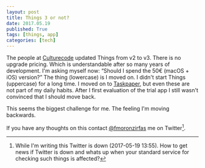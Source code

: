 ```yaml
---
layout: post
title: Things 3 or not? 
date: 2017.05.19
published: True
tags: [things, app]
categories: [tech]
---
```


The people at [Culturecode][culturedcode] updated Things from v2 to v3. There is no upgrade pricing. Which is understandable after so many years of development. I'm asking myself now: “Should I spend the 50€ (macOS + iOS) version?” The thing (lowercase) is I moved on. I didn't start Things (uppercase) for a long time. I moved on to [Taskpaper][taskpaper], but even these are not part of my daily habits. After I first evaluation of the trial app I still wasn't convinced that I should move back.  

This seems the biggest challenge for me. The feeling I'm moving backwards.  

If you have any thoughts on this contact [@fmoronzirfas][twitter] me on Twitter[^1].  


[^1]: While I'm writing this Twitter is down (2017-05-19 13:55). How to get news if Twitter is down and whats up when your standard service for checking such things is affected?

<!-- links -->

[culturedcode]: https://culturedcode.com/things/
[taskpaper]: https://www.taskpaper.com/
[twitter]: https://twitter.com/fmoronzirfas